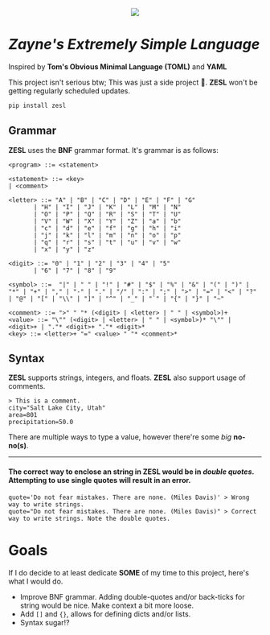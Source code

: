 <p align="center">
  <img src="https://user-images.githubusercontent.com/66521670/209605632-24e913e6-aa9b-4515-8b27-906b60b7695f.svg" />
</p>

# ***Zayne's Extremely Simple Language***
Inspired by **Tom's Obvious Minimal Language (TOML)** and **YAML**

This project isn't serious btw; This was just a side project 👀.
**ZESL** won't be getting regularly scheduled updates.
```py
pip install zesl
```
## **Grammar**
**ZESL** uses the **BNF** grammar format. It's grammar is as follows:
```bnf
<program> ::= <statement>

<statement> ::= <key>
| <comment>

<letter> ::= "A" | "B" | "C" | "D" | "E" | "F" | "G"
       | "H" | "I" | "J" | "K" | "L" | "M" | "N"
       | "O" | "P" | "Q" | "R" | "S" | "T" | "U"
       | "V" | "W" | "X" | "Y" | "Z" | "a" | "b"
       | "c" | "d" | "e" | "f" | "g" | "h" | "i"
       | "j" | "k" | "l" | "m" | "n" | "o" | "p"
       | "q" | "r" | "s" | "t" | "u" | "v" | "w"
       | "x" | "y" | "z" 

<digit> ::= "0" | "1" | "2" | "3" | "4" | "5"
	   | "6" | "7" | "8" | "9"

<symbol> ::=  "|" | " " | "!" | "#" | "$" | "%" | "&" | "(" | ")" | "*" | "+" | "," | "-" | "." | "/" | ":" | ";" | ">" | "=" | "<" | "?" | "@" | "[" | "\\" | "]" | "^" | "_" | "`" | "{" | "}" | "~"

<comment> ::= ">" " "* (<digit> | <letter> | " " | <symbol>)+
<value> ::= "\"" (<digit> | <letter> | " " | <symbol>)* "\"" | <digit>+ | "."* <digit>+ "."* <digit>*
<key> ::= <letter>+ "=" <value> " "* <comment>*
```

## **Syntax**
**ZESL** supports strings, integers, and floats. **ZESL** also support usage of comments.
```
> This is a comment.
city="Salt Lake City, Utah"
area=801
precipitation=50.0
```
There are multiple ways to type a value, however there're some *big* **no-no(s)**.

----

#### The correct way to enclose an string in **ZESL** would be in *double quotes*. Attempting to use single quotes will result in an error.
```
quote='Do not fear mistakes. There are none. (Miles Davis)' > Wrong way to write strings.
quote="Do not fear mistakes. There are none. (Miles Davis)" > Correct way to write strings. Note the double quotes.
```

# Goals

If I do decide to at least dedicate **SOME** of my time to this project, here's what I would do.
- Improve BNF grammar. Adding double-quotes and/or back-ticks for string would be nice. Make context a bit more loose.
- Add `[]` and `{}`, allows for defining dicts and/or lists.
- Syntax sugar!?
